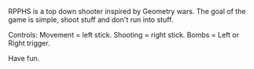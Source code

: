 RPPHS is a top down shooter inspired by Geometry wars. The goal of the game is simple, shoot stuff and don't run into stuff. 

Controls: Movement = left stick. Shooting = right stick. Bombs = Left or Right trigger. 

Have fun. 
